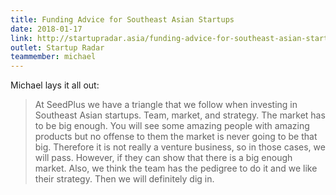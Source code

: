 ```yaml
---
title: Funding Advice for Southeast Asian Startups
date: 2018-01-17
link: http://startupradar.asia/funding-advice-for-southeast-asian-startups/
outlet: Startup Radar
teammember: michael
---
```


Michael lays it all out:

> At SeedPlus we have a triangle that we follow when investing in Southeast Asian startups.  Team, market, and strategy.  The market has to be big enough.  You will see some amazing people with amazing products but no offense to them the market is never going to be that big.  Therefore it is not really a venture business, so in those cases, we will pass.  However, if they can show that there is a big enough market.  Also, we think the team has the pedigree to do it and we like their strategy.  Then we will definitely dig in.